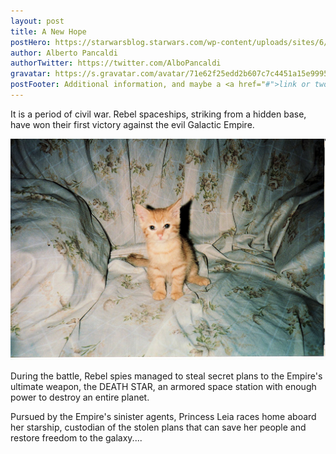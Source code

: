 ```yaml
---
layout: post
title: A New Hope
postHero: https://starwarsblog.starwars.com/wp-content/uploads/sites/6/2017/05/1-anh-crawl.jpg
author: Alberto Pancaldi
authorTwitter: https://twitter.com/AlboPancaldi
gravatar: https://s.gravatar.com/avatar/71e62f25edd2b607c7c4451a15e99952?s=80
postFooter: Additional information, and maybe a <a href="#">link or two</a>
---
```


It is a period of civil war.
Rebel spaceships, striking
from a hidden base, have won
their first victory against
the evil Galactic Empire.

<img class="pull-right star-wars" src=" /images/kitten.jpg"
     alt="crawl">

During the battle, Rebel
spies managed to steal secret
plans to the Empire's
ultimate weapon, the DEATH
STAR, an armored space
station with enough power to
destroy an entire planet.

Pursued by the Empire's
sinister agents, Princess
Leia races home aboard her
starship, custodian of the
stolen plans that can save
her people and restore
freedom to the galaxy....